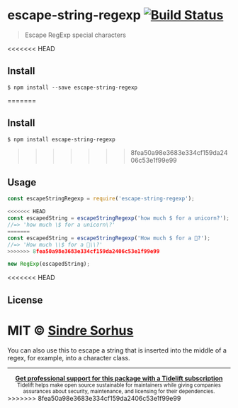 # escape-string-regexp [![Build Status](https://travis-ci.org/sindresorhus/escape-string-regexp.svg?branch=master)](https://travis-ci.org/sindresorhus/escape-string-regexp)

> Escape RegExp special characters

<<<<<<< HEAD

## Install

```
$ npm install --save escape-string-regexp
```


=======
## Install

```
$ npm install escape-string-regexp
```

>>>>>>> 8fea50a98e3683e334cf159da2406c53e1f99e99
## Usage

```js
const escapeStringRegexp = require('escape-string-regexp');

<<<<<<< HEAD
const escapedString = escapeStringRegexp('how much $ for a unicorn?');
//=> 'how much \$ for a unicorn\?'
=======
const escapedString = escapeStringRegexp('How much $ for a 🦄?');
//=> 'How much \\$ for a 🦄\\?'
>>>>>>> 8fea50a98e3683e334cf159da2406c53e1f99e99

new RegExp(escapedString);
```

<<<<<<< HEAD

## License

MIT © [Sindre Sorhus](http://sindresorhus.com)
=======
You can also use this to escape a string that is inserted into the middle of a regex, for example, into a character class.

---

<div align="center">
	<b>
		<a href="https://tidelift.com/subscription/pkg/npm-escape-string-regexp?utm_source=npm-escape-string-regexp&utm_medium=referral&utm_campaign=readme">Get professional support for this package with a Tidelift subscription</a>
	</b>
	<br>
	<sub>
		Tidelift helps make open source sustainable for maintainers while giving companies<br>assurances about security, maintenance, and licensing for their dependencies.
	</sub>
</div>
>>>>>>> 8fea50a98e3683e334cf159da2406c53e1f99e99
